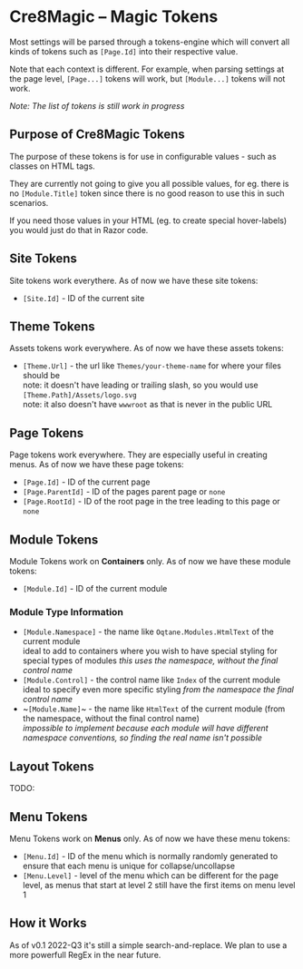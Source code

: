 # Cre8Magic – Magic Tokens

Most settings will be parsed through a tokens-engine which will convert all kinds of tokens such as `[Page.Id]` into their respective value.

Note that each context is different.
For example, when parsing settings at the page level, `[Page...]` tokens will work, but `[Module...]` tokens will not work.

_Note: The list of tokens is still work in progress_

## Purpose of Cre8Magic Tokens

The purpose of these tokens is for use in configurable values - such as classes on HTML tags.

They are currently not going to give you all possible values, for eg. there is no `[Module.Title]` token
since there is no good reason to use this in such scenarios.

If you need those values in your HTML (eg. to create special hover-labels) you would just do that in Razor code.

## Site Tokens

Site tokens work everythere.
As of now we have these site tokens:

* `[Site.Id]` - ID of the current site

## Theme Tokens

Assets tokens work everywhere.
As of now we have these assets tokens:

* `[Theme.Url]` - the  url like `Themes/your-theme-name` for where your files should be  
  note: it doesn't have leading or trailing slash, so you would use `[Theme.Path]/Assets/logo.svg`  
  note: it also doesn't have `wwwroot` as that is never in the public URL

## Page Tokens

Page tokens work everywhere.
They are especially useful in creating menus.
As of now we have these page tokens:

* `[Page.Id]` - ID of the current page
* `[Page.ParentId]` - ID of the pages parent page or `none`
* `[Page.RootId]` - ID of the root page in the tree leading to this page or `none`

## Module Tokens

Module Tokens work on **Containers** only.
As of now we have these module tokens:

* `[Module.Id]` - ID of the current module

### Module Type Information

* `[Module.Namespace]` - the name like `Oqtane.Modules.HtmlText` of the current module  
  ideal to add to containers where you wish to have special styling for special types of modules
  _this uses the namespace, without the final control name_
* `[Module.Control]` - the control name like `Index` of the current module  
  ideal to specify even more specific styling
  _from the namespace the final control name_
* ~`[Module.Name]`~ - the name like `HtmlText` of the current module (from the namespace, without the final control name)  
  _impossible to implement because each module will have different namespace conventions, so finding the real name isn't possible_

## Layout Tokens

TODO:

## Menu Tokens

Menu Tokens work on **Menus** only.
As of now we have these menu tokens:

* `[Menu.Id]` - ID of the menu which is normally randomly generated to ensure that each menu is unique for collapse/uncollapse
* `[Menu.Level]` - level of the menu which can be different for the page level, as menus that start at level 2 still have the first items on menu level 1

## How it Works

As of v0.1 2022-Q3 it's still a simple search-and-replace.
We plan to use a more powerfull RegEx in the near future.
